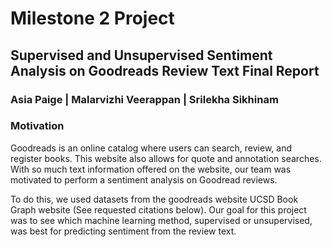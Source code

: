 # Milestone 2 Project
## Supervised and Unsupervised Sentiment Analysis on Goodreads Review Text Final Report
### Asia Paige | Malarvizhi Veerappan | Srilekha Sikhinam

### Motivation

Goodreads is an online catalog where users can search, review, and register books. This website also allows for quote and annotation searches. With so much text information offered on the website, our team was motivated  to perform a sentiment analysis on Goodread reviews. 

To do this, we used datasets from the goodreads website UCSD Book Graph website (See requested citations below). Our goal for this project was to see which machine learning method, supervised or unsupervised, was  best for predicting sentiment from the review text. 
